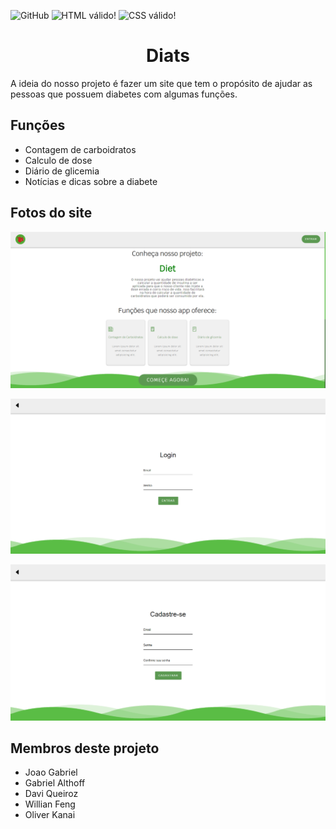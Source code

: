 ![GitHub](https://img.shields.io/github/license/dav1s0707/2emia-projeto) <img src="https://img.shields.io/w3c-validation/html?targetUrl=https%3A%2F%2Fdav1s0707.github.io%2F2emia-projeto%2Findex.html" alt="HTML válido!" /> <img style="border:0;width:88px;height:31px" src="https://jigsaw.w3.org/css-validator/images/vcss-blue" alt="CSS válido!" />

<h1 align="center">Diats </h1>


A ideia do nosso projeto é fazer um site que tem o propósito de ajudar as pessoas que possuem diabetes com algumas funções.

## Funções 

- Contagem de carboidratos
- Calculo de dose
- Diário de glicemia
- Notícias e dicas sobre a diabete


## Fotos do site

![img](images/inicial.png)

![img](images/login.png)

![img](images/registro.png)

## Membros deste projeto
- Joao Gabriel 
- Gabriel Althoff
- Davi Queiroz
- Willian Feng 
- Oliver Kanai
